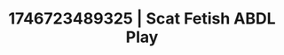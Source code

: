 ---
categories:
- Audio stimulation
- AI-generated
- Deep gaze
- E-girl erotica
- Bare skin
- ASMR
- Cosplay
- Eclectic erotica
image: /assets/images/1746723489325.jpg
layout: post
seo:
  description: Featured content with exclusive Scat Fetish, ABDL Play. HD images available.
  keywords: Scat Fetish, ABDL Play
  og_image: /assets/images/1746723489325.jpg
  schema_type: VisualArtwork
tags:
- ABDL Play
- Scat Fetish
- '#1746723489325'
title: 1746723489325 | Scat Fetish ABDL Play
---